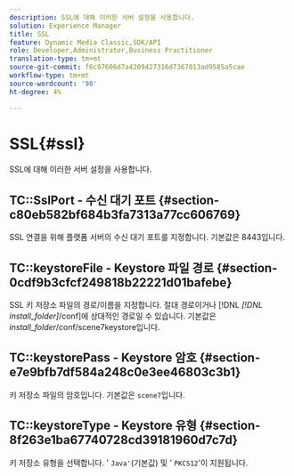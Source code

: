 ```yaml
---
description: SSL에 대해 이러한 서버 설정을 사용합니다.
solution: Experience Manager
title: SSL
feature: Dynamic Media Classic,SDK/API
role: Developer,Administrator,Business Practitioner
translation-type: tm+mt
source-git-commit: f6c97606d7a4209427316d7367013ad9585a5cae
workflow-type: tm+mt
source-wordcount: '98'
ht-degree: 4%

---
```



# SSL{#ssl}

SSL에 대해 이러한 서버 설정을 사용합니다.

## TC::SslPort - 수신 대기 포트 {#section-c80eb582bf684b3fa7313a77cc606769}

SSL 연결을 위해 플랫폼 서버의 수신 대기 포트를 지정합니다. 기본값은 8443입니다.

## TC::keystoreFile - Keystore 파일 경로 {#section-0cdf9b3cfcf249818b22221d01bafebe}

SSL 키 저장소 파일의 경로/이름을 지정합니다. 절대 경로이거나 [!DNL *[!DNL install_folder]*/conf]에 상대적인 경로일 수 있습니다. 기본값은 *install_folder*/conf/scene7keystore입니다.

## TC::keystorePass - Keystore 암호 {#section-e7e9bfb7df584a248c0e3ee46803c3b1}

키 저장소 파일의 암호입니다. 기본값은 `scene7`입니다.

## TC::keystoreType - Keystore 유형 {#section-8f263e1ba67740728cd39181960d7c7d}

키 저장소 유형을 선택합니다. &#39; `Java'`(기본값) 및 &#39; `PKCS12`&#39;이 지원됩니다.
